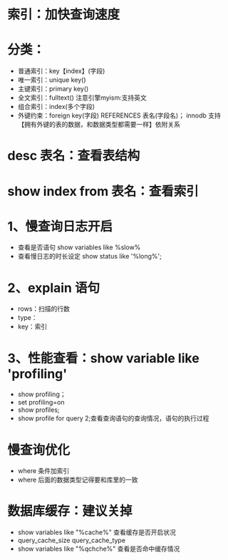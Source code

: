# 索引：加快查询速度

# 分类：
- 普通索引：key【index】(字段)
- 唯一索引：unique key()
- 主键索引：primary key()
- 全文索引：fulltext() 注意引擎myism:支持英文
- 组合索引：index(多个字段)
- 外键约束：foreign key(字段) REFERENCES 表名(字段名)； innodb 支持【拥有外键的表的数据，和数据类型都需要一样】依附关系

# desc 表名：查看表结构
# show index from 表名：查看索引

# 1、慢查询日志开启
- 查看是否语句 show variables like %slow%
- 查看慢日志的时长设定 show status like '%long%';

# 2、explain 语句
- rows：扫描的行数
- type：
- key：索引

# 3、性能查看：show variable like 'profiling'
- show profiling；
- set profiling=on
- show profiles;
- show profile for query 2;查看查询语句的查询情况，语句的执行过程

# 慢查询优化
- where 条件加索引
- where 后面的数据类型记得要和库里的一致

# 数据库缓存：建议关掉
- show variables like "%cache%" 查看缓存是否开启状况
- query_cache_size   query_cache_type
- show variables like "%qchche%" 查看是否命中缓存情况
